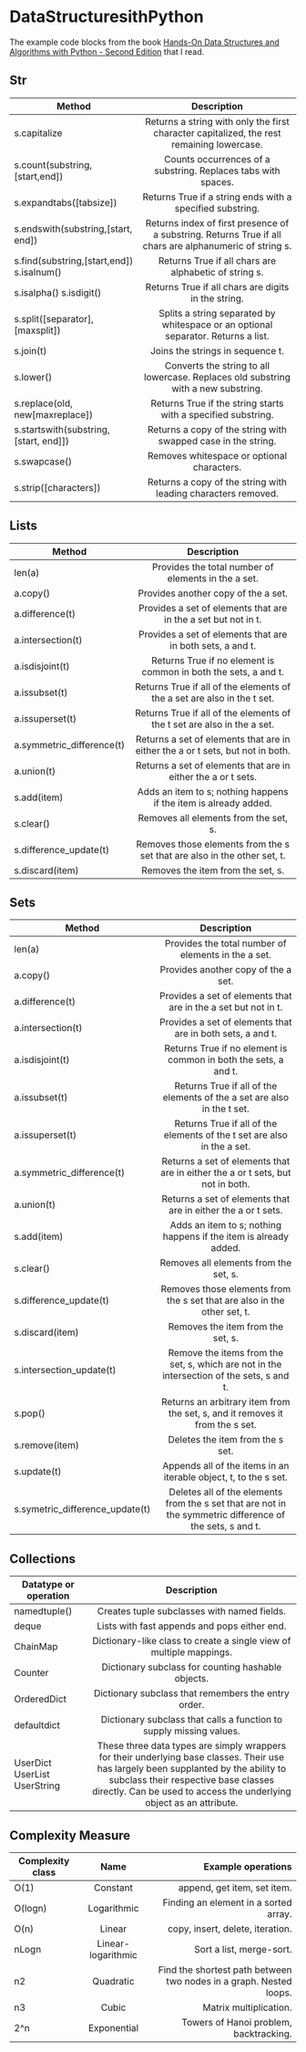# DataStructuresithPython

The example code blocks from the book [Hands-On Data Structures and Algorithms with Python - Second Edition](https://www.packtpub.com/product/hands-on-data-structures-and-algorithms-with-python-second-edition/9781788995573) that I read. 


## Str

|Method|Description|
| -----|:---------:|
|s.capitalize|	Returns a string with only the first character capitalized, the rest remaining lowercase.|
|s.count(substring,[start,end])|	Counts occurrences of a substring. Replaces tabs with spaces.|
|s.expandtabs([tabsize])|	Returns True if a string ends with a specified substring.|
|s.endswith(substring,[start, end])|	Returns index of first presence of a substring. Returns True if all chars are alphanumeric of string s.|
|s.find(substring,[start,end]) s.isalnum()|	Returns True if all chars are alphabetic of string s.|
|s.isalpha() s.isdigit()|	Returns True if all chars are digits in the string.|
|s.split([separator],[maxsplit])|	Splits a string separated by whitespace or an optional separator. Returns a list.|
|s.join(t)|	Joins the strings in sequence t.|
|s.lower()|	Converts the string to all lowercase. Replaces old substring with a new substring.|
|s.replace(old, new[maxreplace])|	Returns True if the string starts with a specified substring.|
|s.startswith(substring, [start, end]])|	Returns a copy of the string with swapped case in the string.|
|s.swapcase()|	Removes whitespace or optional characters.|
|s.strip([characters])|	Returns a copy of the string with leading characters removed.|


## Lists
|Method           |Description|
| ----------------|:-------------:|
|len(a)           |	Provides the total number of elements in the a set.|
|a.copy()         |	Provides another copy of the a set.|
|a.difference(t)|	Provides a set of elements that are in the a set but not in t.|
|a.intersection(t)|	Provides a set of elements that are in both sets, a and t.|
|a.isdisjoint(t)|	Returns True if no element is common in both the sets, a and t.|
|a.issubset(t)|	Returns True if all of the elements of the a set are also in the t set.|
|a.issuperset(t)|	Returns True if all of the elements of the t set are also in the a set.|
|a.symmetric_difference(t)|	Returns a set of elements that are in either the a or t sets, but not in both.|
|a.union(t)|	Returns a set of elements that are in either the a or t sets.|
|s.add(item)|	Adds an item to s; nothing happens if the item is already added.|
|s.clear()|	Removes all elements from the set, s.|
|s.difference_update(t)|	Removes those elements from the s set that are also in the other set, t.|
|s.discard(item)|	Removes the item from the set, s.|


## Sets

|Method|Description|
| -----|:---------:|
|len(a)|	Provides the total number of elements in the a set.|
|a.copy()|	Provides another copy of the a set.|
|a.difference(t)|	Provides a set of elements that are in the a set but not in t.|
|a.intersection(t)|	Provides a set of elements that are in both sets, a and t.|
|a.isdisjoint(t)|	Returns True if no element is common in both the sets, a and t.|
|a.issubset(t)|	Returns True if all of the elements of the a set are also in the t set.|
|a.issuperset(t)|	Returns True if all of the elements of the t set are also in the a set.|
|a.symmetric_difference(t)|	Returns a set of elements that are in either the a or t sets, but not in both.|
|a.union(t)|	Returns a set of elements that are in either the a or t sets.|
|s.add(item)|	Adds an item to s; nothing happens if the item is already added.|
|s.clear()|	Removes all elements from the set, s.|
|s.difference_update(t)|	Removes those elements from the s set that are also in the other set, t.|
|s.discard(item)|	Removes the item from the set, s.|
|s.intersection_update(t)| Remove the items from the set, s, which are not in the intersection of the sets, s and t.|
|s.pop()|Returns an arbitrary item from the set, s, and it removes it from the s set.|
|s.remove(item)|Deletes the item from the s set.|
|s.update(t)|Appends all of the items in an iterable object, t, to the s set.|
|s.symetric_difference_update(t)|Deletes all of the elements from the s set that are not in the symmetric difference of the sets, s and t.|


## Collections

|Datatype or operation|Description|
| --------------------|:---------:|
|namedtuple()| Creates tuple subclasses with named fields.| 
|deque| Lists with fast appends and pops either end.| 
|ChainMap| Dictionary-like class to create a single view of multiple mappings.| 
|Counter| Dictionary subclass for counting hashable objects.|  
|OrderedDict| Dictionary subclass that remembers the entry order.|
|defaultdict| Dictionary subclass that calls a function to supply missing values.|
|UserDict UserList UserString| These three data types are simply wrappers for their underlying base classes. Their use has largely been supplanted by the ability to subclass their respective base classes directly. Can be used to access the underlying object as an attribute.| 


## Complexity Measure

|Complexity class| Name| Example operations|
| ---------------|:---:|----------------: |
|O(1)| Constant| append, get item, set item.|
|O(logn)| Logarithmic| Finding an element in a sorted array.|
|O(n)| Linear| copy, insert, delete, iteration.|
|nLogn| Linear-logarithmic| Sort a list, merge-sort.|
|n2| Quadratic| Find the shortest path between two nodes in a graph. Nested loops.|
|n3| Cubic| Matrix multiplication.|
|2^n| Exponential| Towers of Hanoi problem, backtracking.|
